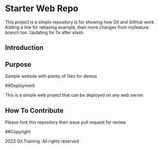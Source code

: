 # Starter Web Repo

This project is a simple repository is for showing how Git and GitHub work
Adding a line for rebasing example, then more changes from myfeature branch too.
Updating for fix after stash

## Introduction

## Purpose

Sample website with plenty of files for demos

##Deployment

This is a simple web project that can be deployed on any web server

## How To Contribute

Please fork this repository then issue pull request for review

##Copyright

2023 Git.Training. All rights reserved